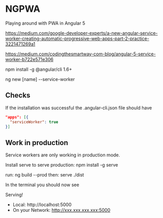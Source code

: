 # NGPWA
Playing around with PWA in Angular 5


https://medium.com/google-developer-experts/a-new-angular-service-worker-creating-automatic-progressive-web-apps-part-2-practice-3221471269a1

https://medium.com/codingthesmartway-com-blog/angular-5-service-worker-b722e571e306

npm install -g @angular/cli 1.6+

ng new [name] --service-worker

## Checks

If the installation was successful the .angular-cli.json file should have
```json
"apps": [{
  "serviceWorker": true
}]
```

## Work in production

Service workers are only working in production mode.

Install serve to serve production:
npm install -g serve

run: ng build --prod
then: serve ./dist

In the terminal you should now see

Serving!
- Local: http://localhost:5000
- On your Network: http://xxx.xxx.xxx.xxx:5000